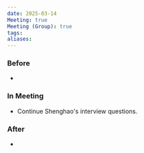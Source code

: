 ```yaml
---
date: 2025-03-14
Meeting: true
Meeting (Group): true
tags: 
aliases:
---
```


### Before
- 

### In Meeting
- Continue Shenghao's interview questions.

### After
- 